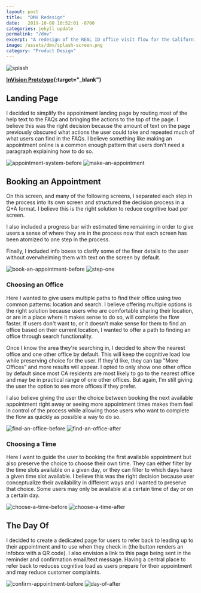```yaml
---
layout: post
title:  "DMV Redesign"
date:   2019-10-08 10:52:01 -0700
categories: jekyll update
permalink: "/dmv"
excerpt: "A redesign of the REAL ID office visit flow for the California DMV."
image: /assets/dmv/splash-screen.png
category: "Product Design"
---
```


<img src="/assets/dmv/splash-screen.png" alt="splash" />

**[InVision Prototype](https://invis.io/NEU60BEG58U){:target="_blank"}**

## Landing Page
I decided to simplify the appointment landing page by routing most of the help text to the FAQs and bringing the actions to the top of the page. I believe this was the right decision because the amount of text on the page previously obscured what actions the user could take and repeated much of what users can find in the FAQs. I believe something like making an appointment online is a common enough pattern that users don't need a paragraph explaining how to do so.

<img src="/assets/dmv/appointment_system_before.png" alt="appointment-system-before" /> <img src="/assets/dmv/make-an-appointment.png" alt="make-an-appointment" />

## Booking an Appointment
On this screen, and many of the following screens, I separated each step in the process into its own screen and structured the decision process in a Q+A format. I believe this is the right solution to reduce cognitive load per screen.

I also included a progress bar with estimated time remaining in order to give users a sense of where they are in the process now that each screen has been atomized to one step in the process.

Finally, I included info boxes to clarify some of the finer details to the user without overwhelming them with text on the screen by default.

<img src="/assets/dmv/book-an-appointment-before.png" alt="book-an-appointment-before" /> <img src="/assets/dmv/step-one-after2.png" alt="step-one" />

### Choosing an Office
Here I wanted to give users multiple paths to find their office using two common patterns: location and search. I believe offering multiple options is the right solution because users who are comfortable sharing their location, or are in a place where it makes sense to do so, will complete the flow faster. If users don't want to, or it doesn't make sense for them to find an office based on their current location, I wanted to offer a path to finding an office through search functionality.

Once I know the area they're searching in, I decided to show the nearest office and one other office by default. This will keep the cognitive load low while preserving choice for the user. If they'd like, they can tap "More Offices" and more results will appear. I opted to only show one other office by default since most CA residents are most likely to go to the nearest office and may be in practical range of one other offices. But again, I'm still giving the user the option to see more offices if they prefer.

I also believe giving the user the choice between booking the next available appointment right away or seeing more appointment times makes them feel in control of the process while allowing those users who want to complete the flow as quickly as possible a way to do so.

<img src="/assets/dmv/find-an-office-before.png" alt="find-an-office-before" /> <img src="/assets/dmv/find-an-office-after.png" alt="find-an-office-after" />

### Choosing a Time
Here I want to guide the user to booking the first available appointment but also preserve the choice to choose their own time. They can either filter by the time slots available on a given day, or they can filter to which days have a given time slot available. I believe this was the right decision because user conceptualize their availability in different ways and I wanted to preserve that choice. Some users may only be available at a certain time of day or on a certain day.

<img src="/assets/dmv/choose-a-time-before.png" alt="choose-a-time-before" /> <img src="/assets/dmv/choose-a-time-after.png" alt="choose-a-time-after" />

## The Day Of
I decided to create a dedicated page for users to refer back to leading up to their appointment and to use when they check in (the button renders an infobox with a QR code). I also envision a link to this page being sent in the reminder and confirmation email/text message. Having a central place to refer back to reduces cognitive load as users prepare for their appointment and may reduce customer complaints.

<img src="/assets/dmv/confirm-appointment-before2.png" alt="confirm-appointment-before" /> <img src="/assets/dmv/day-of-after.png" alt="day-of-after" />
